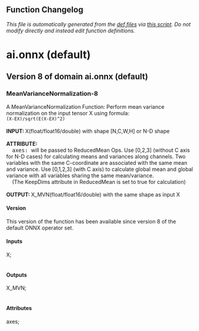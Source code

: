 ## Function Changelog
*This file is automatically generated from the
            [def files](/onnx/defs) via [this script](/onnx/defs/gen_doc.py).
            Do not modify directly and instead edit function definitions.*
# ai.onnx (default)
## Version 8 of domain ai.onnx (default)
### <a name="MeanVarianceNormalization-8"></a>**MeanVarianceNormalization-8**</a>

  A MeanVarianceNormalization Function: Perform mean variance normalization on the input tensor X using formula: <br/> ``` (X-EX)/sqrt(E(X-EX)^2) ``` <br/><br/><b>INPUT: </b>X(float/float16/double) with shape [N,C,W,H] or N-D shape <br/><br/><b>ATTRIBUTE: </b><br/>&nbsp;&nbsp;&nbsp;&nbsp;<tt>axes: </tt>will be passed to ReducedMean Ops. Use [0,2,3] (without C axis for N-D cases) for calculating means and variances along channels. Two variables with the same C-coordinate are associated with the same mean and variance. Use [0,1,2,3] (with C axis) to calculate global mean and global variance with all variables sharing the same mean/variance.<br/>&nbsp;&nbsp;&nbsp;&nbsp;(The KeepDims attribute in ReducedMean is set to true for calculation)<br/><br/><b>OUTPUT: </b>X_MVN(float/float16/double) with the same shape as input X<br/>

#### Version

This version of the function has been available since version 8 of the default ONNX operator set.

#### Inputs

<dl>
<dt>X; </dt>
<br/></dl>

#### Outputs

<dl>
<dt>X_MVN; </dt>
<br/></dl>

#### Attributes

<dl>
<dt>axes;<br/></dt>
</dl>


